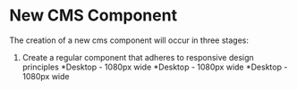 # New CMS Component

The creation of a new cms component will occur in three stages:
1. Create a regular component that adheres to responsive design principles
*Desktop - 1080px wide
*Desktop - 1080px wide
*Desktop - 1080px wide
